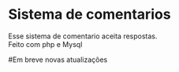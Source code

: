# Sistema de comentarios
Esse sistema de comentario aceita respostas. <br>
Feito com php e Mysql

#Em breve novas atualizações
